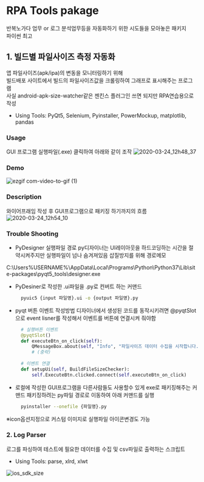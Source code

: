# RPA Tools pakage
반복노가다 업무 or 로그 분석업무등을 자동화하기 위한 시도들을 모아놓은 패키지<br/>
파이썬 최고

## 1. 빌드별 파일사이즈 측정 자동화
앱 파일사이즈(apk/ipa)의 변동을 모니터링하기 위해<br/>
빌드배포 사이트에서 빌드의 파일사이즈값을 크롤링하여 그래프로 표시해주는 프로그램<br/>
사실 android-apk-size-watcher같은 젠킨스 플러그인 쓰면 되지만 RPA연습용으로 작성  

  + Using Tools: PyQt5, Selenium, Pyinstaller, PowerMockup, matplotlib, pandas

### Usage
GUI 프로그램 실행파일(.exe) 클릭하여 아래와 같이 조작
![2020-03-24_12h48_37](https://user-images.githubusercontent.com/25470405/77386291-d35c8280-6dcd-11ea-8cd9-1b42f15362fa.png)

### Demo
![ezgif com-video-to-gif (1)](https://user-images.githubusercontent.com/25470405/77300000-b58d1000-6d30-11ea-98d9-eb412cd8724a.gif)

### Description
와이어프래임 작성 후 GUI프로그램으로 패키징 하기까지의 흐름
![2020-03-24_12h54_10](https://user-images.githubusercontent.com/25470405/77386618-90e77580-6dce-11ea-954f-7eba46c8f119.png)


### Trouble Shooting
* PyDesigner 실행파일 경로
py디자이너는 UI레이아웃을 하드코딩하는 시간을 절약시켜주지만 실행파일이 넘나 숨겨져있음
삽질방지를 위해 경로메모

C:\Users\%USERNAME%\AppData\Local\Programs\Python\Python37\Lib\site-packages\pyqt5_tools\designer.exe

* PyDesiner로 작성한 .ui파일을 .py로 컨버트 하는 커맨드
    ```sh
      pyuic5 {input 파일명}.ui -o {output 파일명}.py
    ```
    
* pyqt 버튼 이벤트 작성방법
디자이너에서 생성된 코드를 동작시키려면 @pyqtSlot으로 event lisner를 작성해서 이벤트를 버튼에 연결시켜 줘야함

    ```python
      # 실행버튼 이벤트 
      @pyqtSlot()
      def executeBtn_on_click(self):
          QMessageBox.about(self, "Info", "파일사이즈 데이터 수집을 시작합니다. 수집동안에는 PC조작을 삼가주세요")
          # (중략)
          
      # 이벤트 연결    
      def setupUi(self, BuildFileSizeChecker):
          self.ExecuteBtn.clicked.connect(self.executeBtn_on_click)
 
    ```

* 로컬에 작성한 GUI프로그램을 다른사람들도 사용할수 있게 exe로 패키징해주는 커맨드
패키징하려는 py파일 경로로 이동하여 아래 커맨드를 실행
    ```sh
      pyinstaller --onefile {파일명}.py
    ```
※icon옵션지정으로 커스텀 이미지로 실행파일 아이콘변경도 가능




### 2. Log Parser
로그를 파싱하여 테스트에 필요한 데이터를 수집 및 csv파일로 출력하는 스크립트
  + Using Tools: parse, xlrd, xlwt


![ios_sdk_size](https://user-images.githubusercontent.com/25470405/77301454-0e5da800-6d33-11ea-8f47-6193169be974.png)


